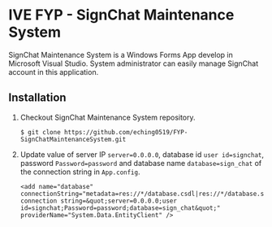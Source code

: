 # IVE FYP - SignChat Maintenance System
SignChat Maintenance System is a Windows Forms App develop in Microsoft Visual Studio. System administrator can easily manage SignChat account in this application.
## Installation
1. Checkout SignChat Maintenance System repository. 
   ```
   $ git clone https://github.com/eching0519/FYP-SignChatMaintenanceSystem.git
   ```
2. Update value of server IP `server=0.0.0.0`, database id `user id=signchat`, password `Password=password` and database name `database=sign_chat` of the connection string in `App.config`.
   ```
   <add name="database" connectionString="metadata=res://*/database.csdl|res://*/database.ssdl|res://*/database.msl;provider=MySql.Data.MySqlClient;provider connection string=&quot;server=0.0.0.0;user id=signchat;Password=password;database=sign_chat&quot;" providerName="System.Data.EntityClient" />
   ```
